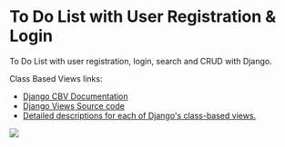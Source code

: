 # To Do List with User Registration & Login

To Do List with user registration, login, search and CRUD with Django.

Class Based Views links:

- [Django CBV Documentation](https://docs.djangoproject.com/en/4.0/ref/class-based-views/)
- [Django Views Source code](https://github.com/django/django/tree/master/django/views/generic)
- [Detailed descriptions for each of Django's class-based views.](http://ccbv.co.uk/)

![](https://i.imgur.com/bzwUJnL.gif)
